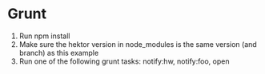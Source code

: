 # Grunt
1. Run npm install
2. Make sure the hektor version in node_modules is the same version (and branch) as this example
3. Run one of the following grunt tasks: notify:hw, notify:foo, open